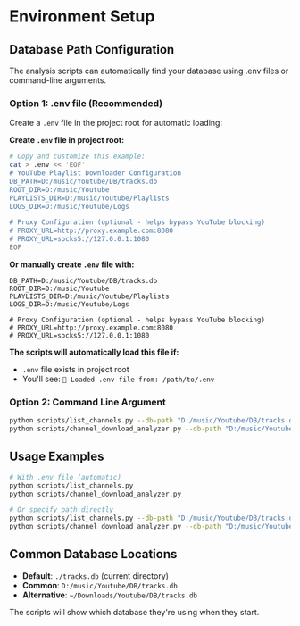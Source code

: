 # Environment Setup

## Database Path Configuration

The analysis scripts can automatically find your database using .env files or command-line arguments.

### Option 1: .env file (Recommended)

Create a `.env` file in the project root for automatic loading:

**Create `.env` file in project root:**
```bash
# Copy and customize this example:
cat > .env << 'EOF'
# YouTube Playlist Downloader Configuration
DB_PATH=D:/music/Youtube/DB/tracks.db
ROOT_DIR=D:/music/Youtube
PLAYLISTS_DIR=D:/music/Youtube/Playlists
LOGS_DIR=D:/music/Youtube/Logs

# Proxy Configuration (optional - helps bypass YouTube blocking)
# PROXY_URL=http://proxy.example.com:8080
# PROXY_URL=socks5://127.0.0.1:1080
EOF
```

**Or manually create `.env` file with:**
```
DB_PATH=D:/music/Youtube/DB/tracks.db
ROOT_DIR=D:/music/Youtube
PLAYLISTS_DIR=D:/music/Youtube/Playlists
LOGS_DIR=D:/music/Youtube/Logs

# Proxy Configuration (optional - helps bypass YouTube blocking)
# PROXY_URL=http://proxy.example.com:8080
# PROXY_URL=socks5://127.0.0.1:1080
```

**The scripts will automatically load this file if:**
- `.env` file exists in project root
- You'll see: `📄 Loaded .env file from: /path/to/.env`

### Option 2: Command Line Argument

```bash
python scripts/list_channels.py --db-path "D:/music/Youtube/DB/tracks.db"
python scripts/channel_download_analyzer.py --db-path "D:/music/Youtube/DB/tracks.db"
```

## Usage Examples

```bash
# With .env file (automatic)
python scripts/list_channels.py
python scripts/channel_download_analyzer.py

# Or specify path directly
python scripts/list_channels.py --db-path "D:/music/Youtube/DB/tracks.db"
python scripts/channel_download_analyzer.py --db-path "D:/music/Youtube/DB/tracks.db"
```

## Common Database Locations

- **Default**: `./tracks.db` (current directory)
- **Common**: `D:/music/Youtube/DB/tracks.db`
- **Alternative**: `~/Downloads/Youtube/DB/tracks.db`

The scripts will show which database they're using when they start. 
